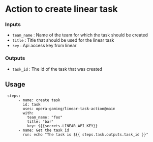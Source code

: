 # Action to create linear task

### Inputs

- `team_name` : Name of the team for which the task should be created
- `title` : Title that should be used for the linear task
- `key` : Api access key from linear

### Outputs

- `task_id` : The id of the task that was created

## Usage

```
 steps:
      - name: create task
        id: task
        uses: opera-gaming/linear-task-action@main
        with:
          team_name: "foo"
          title: "bar"
          key: ${{secrets.LINEAR_API_KEY}}
      - name: Get the task id
        run: echo "The task is ${{ steps.task.outputs.task_id }}"
```
